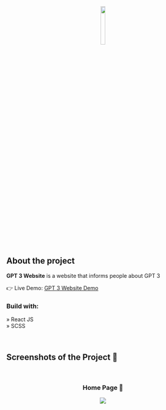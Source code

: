 <div align='center'><img style="width:16%" src="https://emodeth.github.io/gpt3-website/static/media/ai.aa60586ba1ba53762d94.png"/></div>

<h2>About the project</h2>

<p><b>GPT 3 Website</b> is a website that informs people about GPT 3 <br/>

</p>

👉 Live Demo: <a href='https://emodeth.github.io/gpt3-website/'>GPT 3 Website Demo</a>

<h3>Build with:</h3>

» React JS <br>
» SCSS  <br>

<br>

<h2>Screenshots of the Project 📸</h2>
<br>
<h3 align='center'>Home Page 🏡</h3>

<div align='center'>
  <img src="https://github.com/emodeth/gpt3-website/assets/110347611/b16b0e28-7e07-40b4-ac9b-085ceba7cde7" />
</div>
